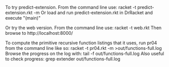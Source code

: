 To try predict-extension. From the command line use:
  racket -t predict-extension.rkt -m
Or load and run predict-extension.rkt in DrRacket and execute "(main)"

Or try the web version. From the command line use:
  racket -t web.rkt
Then browse to http://localhost:8000/

To compute the primitive recursive function listings that it uses, run pr04 from the command line like so:
  racket -t pr04.rkt -m >out/functions-full.log
Browse the progress on the log with:
  tail -f out/functions-full.log
Also useful to check progress:
  grep extender out/functions-full.log
